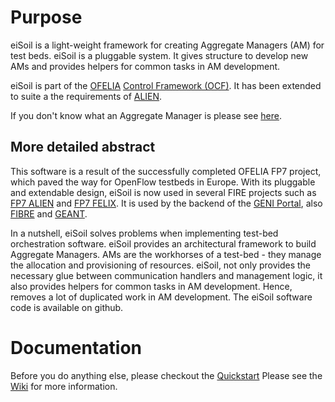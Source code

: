 # Purpose

eiSoil is a light-weight framework for creating Aggregate Managers (AM) for test beds.
eiSoil is a pluggable system. It gives structure to develop new AMs and provides helpers for common tasks in AM development.

eiSoil is part of the [OFELIA](http://www.fp7-ofelia.eu) [Control Framework (OCF)](https://github.com/fp7-ofelia).
It has been extended to suite a the requirements of [ALIEN](http://www.fp7-alien.eu).

If you don't know what an Aggregate Manager is please see [here](https://alpha.fp7-ofelia.eu/doc/index.php/General_terminology).

## More detailed abstract

This software is a result of the successfully completed OFELIA FP7 project, which paved the way for OpenFlow testbeds in Europe.
With its pluggable and extendable design, eiSoil is now used in several FIRE projects such as [FP7 ALIEN](http://www.fp7-alien.eu/) and [FP7 FELIX](http://www.ict-felix.eu/).
It is used by the backend of the [GENI Portal](https://portal.geni.net/), also [FIBRE](http://www.fibre-ict.eu) and [GEANT](http://www.fp7-ofelia.eu/news-and-events/press-releases/ofelia-and-gEant-cooperation-on-openflow-experimental-facilities/).

In a nutshell, eiSoil solves problems when implementing test-bed orchestration software. eiSoil provides an architectural framework to build Aggregate Managers. AMs are the workhorses of a test-bed - they manage the allocation and provisioning of resources. eiSoil, not only provides the necessary glue between communication handlers and management logic, it also provides helpers for common tasks in AM development. Hence, removes a lot of duplicated work in AM development. The eiSoil software code is available on github.


# Documentation

Before you do anything else, please checkout the [Quickstart](https://raw.github.com/eict/eiSoil/master/doc/eiSoil%20Quickstart.pdf)
Please see the [Wiki](https://github.com/eict/eiSoil/wiki) for more information.
